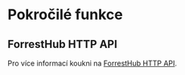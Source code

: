 # Pokročilé funkce

## ForrestHub HTTP API

Pro více informací koukni na [ForrestHub HTTP API]([api](https://forresthub.helceletka.cz/api/)).

